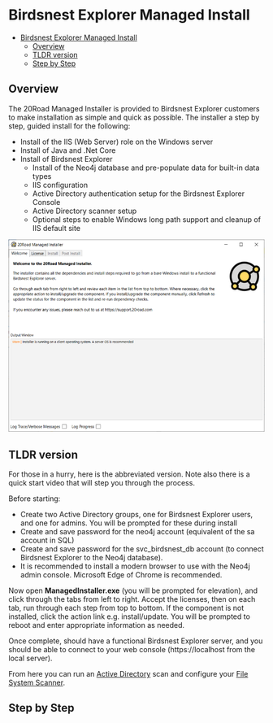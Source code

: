 # Birdsnest Explorer Managed Install

* [Birdsnest Explorer Managed Install](#birdsnest-explorer-managed-install)
  * [Overview](#overview)
  * [TLDR version](#tldr-version)
  * [Step by Step](#step-by-step)

## Overview
The 20Road Managed Installer is provided to Birdsnest Explorer customers to make installation as simple and quick as possible. The installer a step by step, guided install for the following:

* Install of the IIS (Web Server) role on the Windows server
* Install of Java and .Net Core 
* Install of Birdsnest Explorer
  * Install of the Neo4j database and pre-populate data for built-in data types 
  * IIS configuration
  * Active Directory authentication setup for the Birdsnest Explorer Console
  * Active Directory scanner setup
  * Optional steps to enable Windows long path support and cleanup of IIS default site

<img src="/documentation/image/install/installer-welcome.png" width="800">

## TLDR version
For those in a hurry, here is the abbreviated version. Note also there is a quick start video that will step you through the process.

Before starting: 
* Create two Active Directory groups, one for Birdsnest Explorer users, and one for admins. You will be prompted for these during install
* Create and save password for the neo4j account (equivalent of the sa account in SQL)
* Create and save password for the svc_birdsnest_db account (to connect Birdsnest Explorer to the Neo4j database). 
* It is recommended to install a modern browser to use with the Neo4j admin console. Microsoft Edge of Chrome is recommended.

Now open **ManagedInstaller.exe** (you will be prompted for elevation), and click through the tabs from left to right. Accept the licenses, then on each tab, run through each step from top to bottom. If the component is not installed, click the action link e.g. install/update. You will be prompted to reboot and enter appropriate information as needed. 

Once complete, should have a functional Birdsnest Explorer server, and you should be able to connect to your web console (https://localhost from the local server).

From here you can run an [Active Directory](/documentation/scanners/active-directory/README.md) scan and configure your
[File System Scanner](/documentation/scanners/file-system/README.md).

## Step by Step

